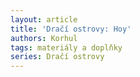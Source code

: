 ```yaml
---
layout: article
title: 'Dračí ostrovy: Hoy'
authors: Korhul
tags: materiály a doplňky
series: Dračí ostrovy
---
```

